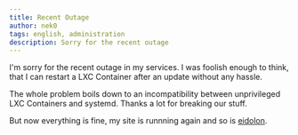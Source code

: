 ```yaml
---
title: Recent Outage
author: nek0
tags: english, administration
description: Sorry for the recent outage
---
```


I'm sorry for the recent outage in my services. I was foolish enough to think,
that I can restart a LXC Container after an update without any hassle.

The whole problem boils down to an incompatibility between unprivileged LXC
Containers and systemd. Thanks a lot for breaking our stuff.

But now everything is fine, my site is runnning again and so is
[eidolon](https://eidolon.nek0.eu).
